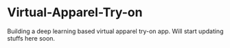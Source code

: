 # Virtual-Apparel-Try-on
Building a deep learning based virtual apparel try-on app.
Will start updating stuffs here soon.
